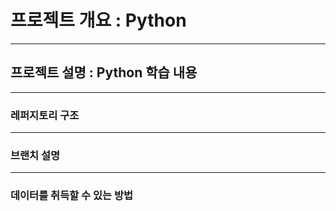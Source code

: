 # 프로젝트 개요 : Python
------
## 프로젝트 설명 : Python 학습 내용
------
### 레퍼지토리 구조
------
### 브랜치 설명
------
### 데이터를 취득할 수 있는 방법